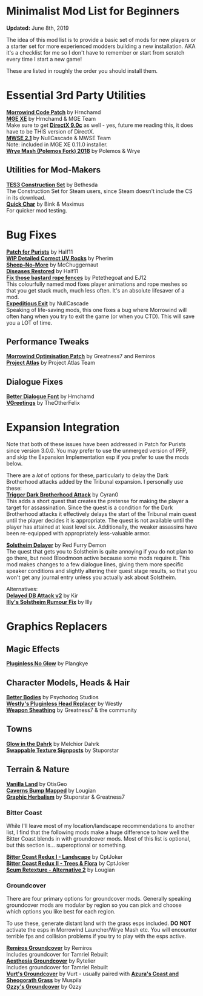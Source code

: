 # Minimalist Mod List for Beginners
**Updated:** June 8th, 2019

The idea of this mod list is to provide a basic set of mods for new players or a starter set for more experienced modders building a new installation. AKA it's a checklist for me so I don't have to remember or start from scratch every time I start a new game!  

These are listed in roughly the order you should install them.

# Essential 3rd Party Utilities
[**Morrowind Code Patch**](https://www.nexusmods.com/morrowind/mods/19510) by Hrnchamd  
[**MGE XE**](https://www.nexusmods.com/morrowind/mods/41102) by Hrnchamd & MGE Team   
Make sure to get [**DirectX 9.0c**](https://www.microsoft.com/en-us/download/details.aspx?id=35) as well - yes, future me reading this, it does have to be THIS version of DirectX.  
[**MWSE 2.1**](https://nullcascade.com/mwse/mwse-dev.zip) by NullCascade & MWSE Team  
Note: included in MGE XE 0.11.0 installer.  
[**Wrye Mash (Polemos Fork) 2018**](https://www.nexusmods.com/morrowind/mods/45439) by Polemos & Wrye  

## Utilities for Mod-Makers
[**TES3 Construction Set**](https://www.nexusmods.com/morrowind/mods/42196) by Bethesda  
The Construction Set for Steam users, since Steam doesn't include the CS in its download.  
[**Quick Char**](http://mw.modhistory.com/download-44-7364) by Bink & Maximus  
For quicker mod testing.  

# Bug Fixes
[**Patch for Purists**](https://www.nexusmods.com/morrowind/mods/45096?) by Half11  
[**WIP Detailed Correct UV Rocks**](https://www.nexusmods.com/morrowind/mods/44321/?) by Pherim  
[**Sheep-No-More**](https://www.nexusmods.com/morrowind/mods/45168) by McChuggernaut  
[**Diseases Restored**](https://www.nexusmods.com/morrowind/mods/45228) by Half11  
[**Fix those bastard rope fences**](https://www.nexusmods.com/morrowind/mods/45741) by Petethegoat and EJ12  
This colourfully named mod fixes player animations and rope meshes so that you get stuck much, much less often. It's an absolute lifesaver of a mod.  
[**Expeditious Exit**](https://www.nexusmods.com/morrowind/mods/45634) by NullCascade  
Speaking of life-saving mods, this one fixes a bug where Morrowind will often hang when you try to exit the game (or when you CTD). This will save you a LOT of time.  

## Performance Tweaks
[**Morrowind Optimisation Patch**](https://www.nexusmods.com/morrowind/mods/45384) by Greatness7 and Remiros  
[**Project Atlas**](https://www.nexusmods.com/morrowind/mods/45399) by Project Atlas Team  

## Dialogue Fixes
[**Better Dialogue Font**](https://www.nexusmods.com/morrowind/mods/36873) by Hrnchamd  
[**VGreetings**](http://mw.modhistory.com/download-42-13335) by TheOtherFelix  

# Expansion Integration
Note that both of these issues have been addressed in Patch for Purists since version 3.0.0. You may prefer to use the unmerged version of PFP, and skip the Expansion Implementation esp if you prefer to use the mods below.

There are a *lot* of options for these, particularly to delay the Dark Brotherhood attacks added by the Tribunal expansion. I personally use these:  
[**Trigger Dark Brotherhood Attack**](http://mw.modhistory.com/download-37-15581) by Cyran0  
This adds a short quest that creates the pretense for making the player a target for assassination. Since the quest is a condition for the Dark Brotherhood attacks it effectively delays the start of the Tribunal main quest until the player decides it is appropriate. The quest is not available until the player has attained at least level six. Additionally, the weaker assassins have been re-equipped with appropriately less-valuable armor.  

[**Solstheim Delayer**](https://www.nexusmods.com/morrowind/mods/45988) by Red Furry Demon  
The quest that gets you to Solstheim is quite annoying if you do not plan to go there, but need Bloodmoon active because some mods require it. This mod makes changes to a few dialogue lines, giving them more specific speaker conditions and slightly altering their quest stage results, so that you won't get any journal entry unless you actually ask about Solstheim.  

Alternatives:  
[**Delayed DB Attack v2**](https://www.nexusmods.com/morrowind/mods/14891?) by Kir  
[**Illy's Solstheim Rumour Fix**](https://www.moddb.com/games/morrowind/addons/illys-solsteim-rumour-fix) by Illy  

# Graphics Replacers
## Magic Effects
[**Pluginless No Glow**](http://mw.modhistory.com/download-4-11984) by Plangkye

## Character Models, Heads & Hair
[**Better Bodies**](https://www.nexusmods.com/morrowind/mods/3880) by Psychodog Studios  
[**Westly's Pluginless Head Replacer**](https://download.fliggerty.com/download--874) by Westly  
[**Weapon Sheathing**](https://www.nexusmods.com/morrowind/mods/46069) by Greatness7 & the community  

## Towns  
[**Glow in the Dahrk**](https://www.nexusmods.com/morrowind/mods/45886) by Melchior Dahrk  
[**Swappable Texture Signposts**](https://www.nexusmods.com/morrowind/mods/46804) by Stuporstar

## Terrain & Nature
[**Vanilla Land**](https://www.nexusmods.com/morrowind/mods/45953) by OtisGeo  
[**Caverns Bump Mapped**](https://www.nexusmods.com/morrowind/mods/42412) by Lougian  
[**Graphic Herbalism**](https://www.nexusmods.com/morrowind/mods/46599) by Stuporstar & Greatness7  

### Bitter Coast
While I'll leave most of my location/landscape recommendations to another list, I find that the following mods make a huge difference to how well the Bitter Coast blends in with groundcover mods. Most of this list is optional, but this section is... superoptional or something.  

[**Bitter Coast Redux I - Landscape**](https://www.nexusmods.com/morrowind/mods/45708) by CptJoker  
[**Bitter Coast Redux II - Trees & Flora**](https://www.nexusmods.com/morrowind/mods/45762) by CptJoker  
[**Scum Retexture - Alternative 2**](https://www.nexusmods.com/morrowind/mods/42582) by Lougian  

### Groundcover
There are four primary options for groundcover mods. Generally speaking groundcover mods are modular by region so you can pick and choose which options you like best for each region. 

To use these, generate distant land with the grass esps included. **DO NOT** activate the esps in Morrowind Launcher/Wrye Mash etc. You will encounter terrible fps and collision problems if you try to play with the esps active. 

[**Remiros Groundcover**](https://www.nexusmods.com/morrowind/mods/46733) by Remiros  
Includes groundcover for Tamriel Rebuilt  
[**Aesthesia Groundcover**](https://www.nexusmods.com/morrowind/mods/46377) by Rytelier  
Includes groundcover for Tamriel Rebuilt  
[**Vurt's Groundcover**](https://www.nexusmods.com/morrowind/mods/31051) by Vurt - usually paired with [**Azura's Coast and Sheogorath Grass**](https://www.nexusmods.com/morrowind/mods/30788) by Muspila  
[**Ozzy's Groundcover**](https://www.moddb.com/mods/ozzys-grass-merged-openmw-compatible/downloads/ozzys-grass-merged-103) by Ozzy  
